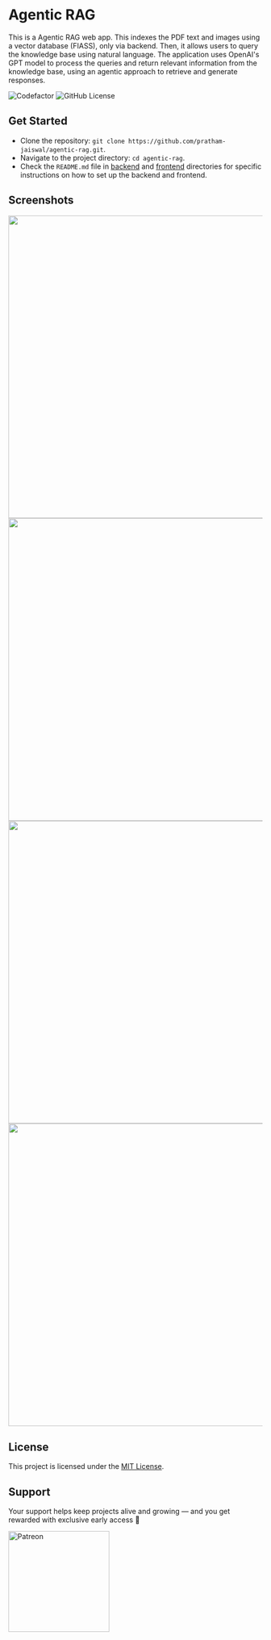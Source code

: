 # Agentic RAG

This is a Agentic RAG web app. This indexes the PDF text and images using a vector database (FIASS), only via backend. Then, it allows users to query the knowledge base using natural language. The application uses OpenAI's GPT model to process the queries and return relevant information from the knowledge base, using an agentic approach to retrieve and generate responses.

![Codefactor](https://img.shields.io/codefactor/grade/github/pratham-jaiswal/agentic-rag?style=flat&label=Code%20Quality&labelColor=%23201f31)
![GitHub License](https://img.shields.io/github/license/pratham-jaiswal/agentic-rag?style=flat&label=License&labelColor=%23201f31)

## Get Started

- Clone the repository: `git clone https://github.com/pratham-jaiswal/agentic-rag.git`.
- Navigate to the project directory: `cd agentic-rag`.
- Check the `README.md` file in [backend](https://github.com/pratham-jaiswal/agentic-rag/blob/main/backend/README.md) and [frontend](https://github.com/pratham-jaiswal/agentic-rag/blob/main/frontend/README.md) directories for specific instructions on how to set up the backend and frontend.

## Screenshots

<img src="https://file.garden/aATRZRm2KRQR_hmq/Agentic%20RAG/12072025/home.png" width="600">
<img src="https://file.garden/aATRZRm2KRQR_hmq/Agentic%20RAG/12072025/nochat.png" width="600">
<img src="https://file.garden/aATRZRm2KRQR_hmq/Agentic%20RAG/12072025/chat.png" width="600">
<img src="https://file.garden/aATRZRm2KRQR_hmq/Agentic%20RAG/12072025/chat_image.png" width="600">

## License

This project is licensed under the [MIT License](https://github.com/pratham-jaiswal/agentic-rag/blob/main/LICENSE).

## Support

Your support helps keep projects alive and growing — and you get rewarded with exclusive early access 🚀

<a href="https://www.patreon.com/c/maxxdevs/membership"><img width="200px" src="https://res.cloudinary.com/dhzmockpa/image/upload/v1745678642/PATREON_Lockup_Horizontal_BLACK_RGB_rgl86v.svg" alt="Patreon" /></a>

